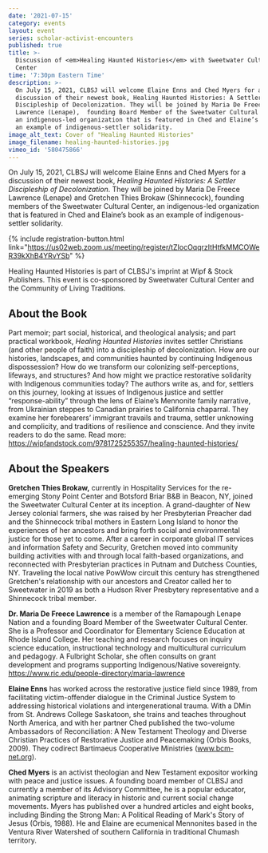 ```yaml
---
date: '2021-07-15'
category: events
layout: event
series: scholar-activist-encounters
published: true
title: >-
  Discussion of <em>Healing Haunted Histories</em> with Sweetwater Cultural
  Center
time: '7:30pm Eastern Time'
description: >-
  On July 15, 2021, CLBSJ will welcome Elaine Enns and Ched Myers for a
  discussion of their newest book, Healing Haunted Histories: A Settler
  Discipleship of Decolonization. They will be joined by Maria De Freece
  Lawrence (Lenape),  founding Board Member of the Sweetwater Cultural Center,
  an indigenous-led organization that is featured in Ched and Elaine’s book as
  an example of indigenous-settler solidarity.
image_alt_text: Cover of "Healing Haunted Histories"
image_filename: healing-haunted-histories.jpg
vimeo_id: '580475866'
---
```

On July 15, 2021, CLBSJ will welcome Elaine Enns and Ched Myers for a
discussion of their newest book, _Healing Haunted Histories: A Settler
Discipleship of Decolonization_. They will be joined by Maria De Freece
Lawrence (Lenape) and Gretchen Thies Brokaw (Shinnecock), founding members of the Sweetwater Cultural Center, an indigenous-led organization that is featured in Ched and Elaine’s book as an example of indigenous-settler solidarity.

{% include registration-button.html link="https://us02web.zoom.us/meeting/register/tZIocOqqrzItHtfkMMCOWeR39kXhB4YRvYSb" %}

Healing Haunted Histories is part of CLBSJ's imprint at Wipf & Stock
Publishers. This event is co-sponsored by Sweetwater Cultural Center and
the Community of Living Traditions.

## About the Book
Part memoir; part social, historical, and theological analysis; and part
practical workbook, _Healing Haunted Histories_ invites settler Christians
(and other people of faith) into a discipleship of decolonization. How
are our histories, landscapes, and communities haunted by continuing
Indigenous dispossession? How do we transform our colonizing
self-perceptions, lifeways, and structures? And how might we practice
restorative solidarity with Indigenous communities today? The authors
write as, and for, settlers on this journey, looking at issues of
Indigenous justice and settler “response-ability” through the lens of
Elaine’s Mennonite family narrative, from Ukrainian steppes to Canadian
prairies to California chaparral. They examine her forebearers’
immigrant travails and trauma, settler unknowing and complicity, and
traditions of resilience and conscience. And they invite readers to do
the same. Read more:
<https://wipfandstock.com/9781725255357/healing-haunted-histories/>

## About the Speakers

**Gretchen Thies Brokaw,** currently in Hospitality Services for the re-emerging Stony Point Center and Botsford Briar B&B in Beacon, NY, joined the Sweetwater Cultural Center at its inception. A grand-daughter of New Jersey colonial farmers, she was raised by her Presbyterian Preacher dad and the Shinnecock tribal mothers in Eastern Long Island to honor the experiences of her ancestors and bring forth social and environmental justice for those yet to come.  After a career in corporate global IT services and information Safety and Security, Gretchen moved into community building activities with and through local faith-based organizations, and reconnected with Presbyterian practices in Putnam and Dutchess Counties, NY. Traveling the local native PowWow circuit this century has strengthened Gretchen's relationship with our ancestors and Creator called her to Sweetwater in 2019 as both a Hudson River Presbytery representative and a Shinnecock tribal member.

**Dr. Maria De Freece Lawrence** is a member of the Ramapough Lenape Nation
and a founding Board Member of the Sweetwater Cultural Center. She is a
Professor and Coordinator for Elementary Science Education at Rhode
Island College. Her teaching and research focuses on inquiry science
education, instructional technology and multicultural curriculum and
pedagogy. A Fulbright Scholar, she often consults on grant development
and programs supporting Indigenous/Native sovereignty.
https://www.ric.edu/people-directory/maria-lawrence

**Elaine Enns** has worked across the restorative justice field since 1989,
from facilitating victim-offender dialogue in the Criminal Justice
System to addressing historical violations and intergenerational trauma.
With a DMin from St. Andrews College Saskatoon, she trains and teaches
throughout North America, and with her partner Ched published the
two-volume Ambassadors of Reconciliation: A New Testament Theology and
Diverse Christian Practices of Restorative Justice and Peacemaking
(Orbis Books, 2009). They codirect Bartimaeus Cooperative Ministries
(www.bcm-net.org).

**Ched Myers** is an activist theologian and New Testament expositor working
with peace and justice issues. A founding board member of CLBSJ and
currently a member of its Advisory Committee, he is a popular educator,
animating scripture and literacy in historic and current social change
movements. Myers has published over a hundred articles and eight books,
including Binding the Strong Man: A Political Reading of Mark's Story of
Jesus (Orbis, 1988). He and Elaine are ecumenical Mennonites based in
the Ventura River Watershed of southern California in traditional
Chumash territory.
